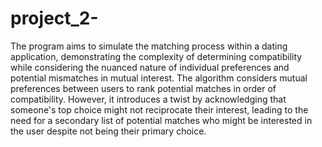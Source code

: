 # project_2-
The program aims to simulate the matching process within a dating application, demonstrating the complexity of determining compatibility while considering the nuanced nature of individual preferences and potential mismatches in mutual interest.
The algorithm considers mutual preferences between users to rank potential matches in order of compatibility. However, it introduces a twist by acknowledging that someone's top choice might not reciprocate their interest, leading to the need for a secondary list of potential matches who might be interested in the user despite not being their primary choice.
